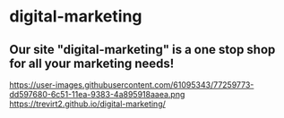 # digital-marketing
## Our site "digital-marketing" is a one stop shop for all your marketing needs!
https://user-images.githubusercontent.com/61095343/77259773-dd597680-6c51-11ea-9383-4a895918aaea.png
https://trevirt2.github.io/digital-marketing/
